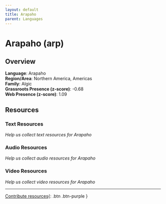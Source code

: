 ```yaml
---
layout: default
title: Arapaho
parent: Languages
---
```


# Arapaho (arp)

## Overview

**Language**: Arapaho  
**Region/Area**: Northern America, Americas  
**Family**: Algic  
**Grassroots Presence (z-score)**: -0.68  
**Web Presence (z-score)**: 1.09  

## Resources

### Text Resources
*Help us collect text resources for Arapaho*

### Audio Resources
*Help us collect audio resources for Arapaho*

### Video Resources
*Help us collect video resources for Arapaho*

---

[Contribute resources](https://forms.office.com/e/1SfLJx3u1r){: .btn .btn-purple }
